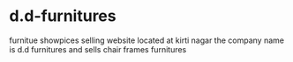 # d.d-furnitures
furnitue showpices selling website located at kirti nagar the company name is d.d furnitures and sells chair frames furnitures 
